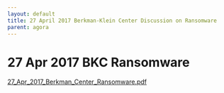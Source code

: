 ```yaml
---
layout: default
title: 27 April 2017 Berkman-Klein Center Discussion on Ransomware
parent: agora
---
```

# 27 Apr 2017 BKC Ransomware

[27_Apr_2017_Berkman_Center_Ransomware.pdf](27%20Apr%202017%20BKC%20Ransomware.assets/27_Apr_2017_Berkman_Center_Ransomware.pdf)
